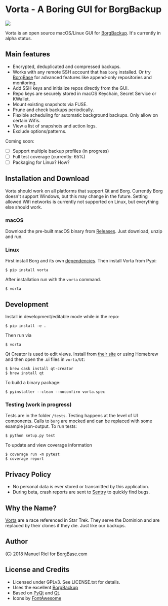 # Vorta - A Boring GUI for BorgBackup

![](https://files.qmax.us/vorta-screencast-3.gif)

Vorta is an open source macOS/Linux GUI for [BorgBackup](https://borgbackup.readthedocs.io). It's currently in alpha status. 

## Main features

- Encrypted, deduplicated and compressed backups.
- Works with any remote SSH account that has `borg` installed. Or try [BorgBase](https://www.borgbase.com) for advanced features like append-only repositories and monitoring.
- Add SSH keys and initialize repos directly from the GUI.
- Repo keys are securely stored in macOS Keychain, Secret Service or KWallet.
- Mount existing snapshots via FUSE.
- Prune and check backups periodically.
- Flexible scheduling for automatic background backups. Only allow on certain Wifis.
- View a list of snapshots and action logs.
- Exclude options/patterns.

Coming soon:

- [ ] Support multiple backup profiles (in progress)
- [ ] Full test coverage (currently: 65%)
- [ ] Packaging for Linux? How?

## Installation and Download
Vorta should work on all platforms that support Qt and Borg. Currently Borg doesn't support Windows, but this may change in the future. Setting allowed Wifi networks is currently not supported on Linux, but everything else should work.

### macOS
Download the pre-built macOS binary from [Releases](https://github.com/borgbase/vorta/releases). Just download, unzip and run.

### Linux
First install Borg and its own [dependencies](https://borgbackup.readthedocs.io/en/stable/installation.html#dependencies). Then install Vorta from Pypi:
```
$ pip install vorta
```

After installation run with the `vorta` command.
```
$ vorta
```

## Development

Install in development/editable mode while in the repo:
```
$ pip install -e .
```

Then run via
```
$ vorta
```

Qt Creator is used to edit views. Install from [their site](https://www.qt.io/download) or using Homebrew and then open the .ui files in `vorta/UI`:
```
$ brew cask install qt-creator
$ brew install qt
```

To build a binary package:
```
$ pyinstaller --clean --noconfirm vorta.spec 
```

### Testing (work in progress)

Tests are in the folder `/tests`. Testing happens at the level of UI components. Calls to `borg` are mocked and can be replaced with some example json-output. To run tests:
```
$ python setup.py test
```

To update and view coverage information
```
$ coverage run -m pytest
$ coverage report
```

## Privacy Policy
- No personal data is ever stored or transmitted by this application.
- During beta, crash reports are sent to [Sentry](https://sentry.io) to quickly find bugs.

## Why the Name?
[Vorta](http://memory-alpha.wikia.com/wiki/Vorta) are a race referenced in Star Trek. They serve the Dominion and are replaced by their clones if they die. Just like our backups.

## Author
(C) 2018 Manuel Riel for [BorgBase.com](https://www.borgbase.com)

## License and Credits
- Licensed under GPLv3. See LICENSE.txt for details.
- Uses the excellent [BorgBackup](https://www.borgbackup.org)
- Based on [PyQt](https://riverbankcomputing.com/software/pyqt/intro) and [Qt](https://www.qt.io).
- Icons by [FontAwesome](https://fontawesome.com)

